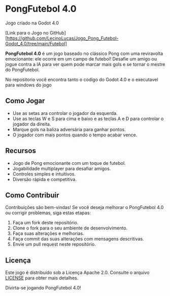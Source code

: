 # PongFutebol 4.0

Jogo criado na Godot 4.0

[Link para o Jogo no GitHub][https://github.com/LecinoLucas/Jogo_Pong_Futebol-Godot_4.0/tree/main/Futebol]


**PongFutebol 4.0** é um jogo baseado no clássico Pong com uma reviravolta emocionante: ele ocorre em um campo de futebol! Desafie um amigo ou jogue contra a IA para ver quem pode marcar mais gols e se tornar o mestre do PongFutebol.

No repositorio você encontra tanto o codigo do Godot 4.0 e o executavel para windows do jogo 

## Como Jogar

- Use as setas ara controlar o jogador da esquerda.
- Use as teclas W e S para cima e baixo e as teclas A e D para controlar o jogador da direita.
- Marque gols na baliza adversária para ganhar pontos.
- O jogador com mais pontos quando o tempo acabar vence.

## Recursos

- Jogo de Pong emocionante com um toque de futebol.
- Jogabilidade multiplayer para desafiar amigos.
- Controles simples e intuitivos.
- Diversão rápida e competitiva.

## Como Contribuir

Contribuições são bem-vindas! Se você deseja melhorar o PongFutebol 4.0 ou corrigir problemas, siga estas etapas:

1. Faça um fork deste repositório.
2. Clone o fork para o seu ambiente de desenvolvimento.
3. Faça suas alterações e melhorias.
4. Faça commit das suas alterações com mensagens descritivas.
5. Envie um pull request neste repositório.

## Licença

Este jogo é distribuído sob a Licença Apache 2.0. Consulte o arquivo [LICENSE](LICENSE.md) para obter mais detalhes.

Divirta-se jogando PongFutebol 4.0!




